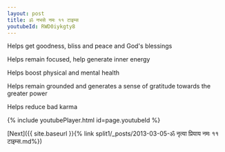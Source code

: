 ```yaml
---
layout: post
title: ॐ नभसे नमः ११ टाइम्स
youtubeId: RWD0iykgty8
---
```

 
 
Helps get goodness, bliss and peace and God's blessings
 
Helps remain focused, help generate inner energy 
 
Helps boost physical and mental health 
 
Helps remain grounded and generates a sense of gratitude towards the greater power 
 
Helps reduce bad karma
 
 
 
 


{% include youtubePlayer.html id=page.youtubeId %}
 
[Next]({{ site.baseurl }}{% link  split1/_posts/2013-03-05-ॐ नृत्या प्रियाय नमः ११ टाइम्स.md%})
 
